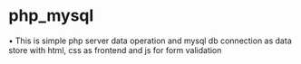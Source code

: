 # php_mysql

• This is simple php server data operation and mysql db connection as data store with html, css as frontend and js for form validation
